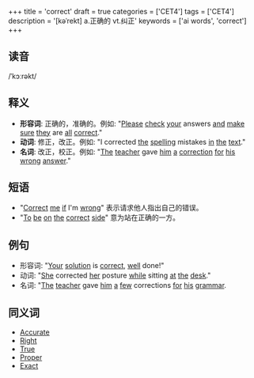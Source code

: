 +++
title = 'correct'
draft = true
categories = ['CET4']
tags = ['CET4']
description = '[kəˈrekt] a.正确的 vt.纠正'
keywords = ['ai words', 'correct']
+++

## 读音
/ˈkɔːrəkt/

## 释义
- **形容词**: 正确的，准确的。例如: "[Please](/zh/post/please/) [check](/zh/post/check/) [your](/zh/post/your/) answers [and](/zh/post/and/) [make](/zh/post/make/) [sure](/zh/post/sure/) [they](/zh/post/they/) are [all](/zh/post/all/) [correct](/zh/post/correct/)."
- **动词**: 修正，改正。例如: "I corrected [the](/zh/post/the/) [spelling](/zh/post/spelling/) mistakes [in](/zh/post/in/) [the](/zh/post/the/) [text](/zh/post/text/)."
- **名词**: 改正，校正。例如: "[The](/zh/post/the/) [teacher](/zh/post/teacher/) gave [him](/zh/post/him/) [a](/zh/post/a/) [correction](/zh/post/correction/) [for](/zh/post/for/) [his](/zh/post/his/) [wrong](/zh/post/wrong/) [answer](/zh/post/answer/)."

## 短语
- "[Correct](/zh/post/correct/) [me](/zh/post/me/) [if](/zh/post/if/) I'm [wrong](/zh/post/wrong/)" 表示请求他人指出自己的错误。
- "[To](/zh/post/to/) [be](/zh/post/be/) [on](/zh/post/on/) [the](/zh/post/the/) [correct](/zh/post/correct/) [side](/zh/post/side/)" 意为站在正确的一方。

## 例句
- 形容词: "[Your](/zh/post/your/) [solution](/zh/post/solution/) is [correct](/zh/post/correct/), [well](/zh/post/well/) done!"
- 动词: "[She](/zh/post/she/) corrected [her](/zh/post/her/) posture [while](/zh/post/while/) sitting [at](/zh/post/at/) [the](/zh/post/the/) [desk](/zh/post/desk/)."
- 名词: "[The](/zh/post/the/) [teacher](/zh/post/teacher/) gave [him](/zh/post/him/) [a](/zh/post/a/) [few](/zh/post/few/) corrections [for](/zh/post/for/) [his](/zh/post/his/) [grammar](/zh/post/grammar/).

## 同义词
- [Accurate](/zh/post/accurate/)
- [Right](/zh/post/right/)
- [True](/zh/post/true/)
- [Proper](/zh/post/proper/)
- [Exact](/zh/post/exact/)
